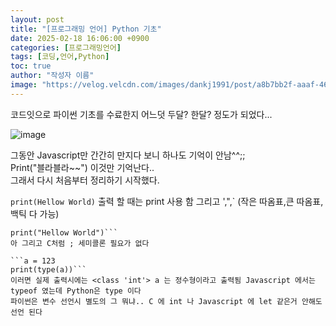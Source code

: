 ```yaml
---
layout: post
title: "[프로그래밍 언어] Python 기초"
date: 2025-02-18 16:06:00 +0900
categories: [프로그래밍언어]
tags: [코딩,언어,Python]
toc: true
author: "작성자 이름"
image: "https://velog.velcdn.com/images/dankj1991/post/a8b7bb2f-aaaf-4661-9914-cd442fca8f2f/image.png"
---
```



코드잇으로 파이썬 기초를 수료한지 어느덧 두달? 한달? 정도가 되었다...   

![image](https://github.com/user-attachments/assets/b82b19c7-74e0-4492-a8fe-8b13029c8523)



그동안 Javascript만 간간히 만지다 보니 하나도 기억이 안남^^;;  
Print("블라블라~~") 이것만 기억난다..  
그래서 다시 처음부터 정리하기 시작했다.   


`print(Hellow World)`
출력 할 때는 print 사용 함 그리고 ',",` (작은 따옴표,큰 따옴표, 백틱 다 가능)  

```print('Hellow World')
print("Hellow World")```
아 그리고 C처럼 ; 세미콜론 필요가 없다  

```a = 123
print(type(a))```  
이러면 실제 출력시에는 <class 'int'> a 는 정수형이라고 출력됨 Javascript 에서는 typeof 였는데 Python은 type 이다
파이썬은 변수 선언시 별도의 그 뭐냐.. C 에 int 나 Javascript 에 let 같은거 안해도 선언 된다  


  
